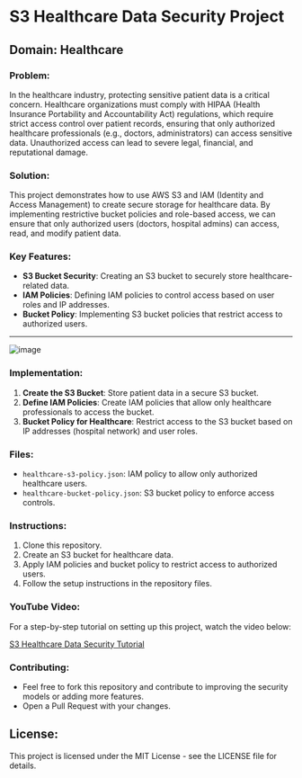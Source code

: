 # S3 Healthcare Data Security Project

## Domain: Healthcare

### Problem:
In the healthcare industry, protecting sensitive patient data is a critical concern. Healthcare organizations must comply with HIPAA (Health Insurance Portability and Accountability Act) regulations, which require strict access control over patient records, ensuring that only authorized healthcare professionals (e.g., doctors, administrators) can access sensitive data. Unauthorized access can lead to severe legal, financial, and reputational damage.

### Solution:
This project demonstrates how to use AWS S3 and IAM (Identity and Access Management) to create secure storage for healthcare data. By implementing restrictive bucket policies and role-based access, we can ensure that only authorized users (doctors, hospital admins) can access, read, and modify patient data. 

### Key Features:
- **S3 Bucket Security**: Creating an S3 bucket to securely store healthcare-related data.
- **IAM Policies**: Defining IAM policies to control access based on user roles and IP addresses.
- **Bucket Policy**: Implementing S3 bucket policies that restrict access to authorized users.
---
![image](https://github.com/user-attachments/assets/406c5df5-ad62-46ce-8c4a-ab339ef1029d)

### Implementation:
1. **Create the S3 Bucket**: Store patient data in a secure S3 bucket.
2. **Define IAM Policies**: Create IAM policies that allow only healthcare professionals to access the bucket.
3. **Bucket Policy for Healthcare**: Restrict access to the S3 bucket based on IP addresses (hospital network) and user roles.

### Files:
- `healthcare-s3-policy.json`: IAM policy to allow only authorized healthcare users.
- `healthcare-bucket-policy.json`: S3 bucket policy to enforce access controls.

### Instructions:
1. Clone this repository.
2. Create an S3 bucket for healthcare data.
3. Apply IAM policies and bucket policy to restrict access to authorized users.
4. Follow the setup instructions in the repository files.

### YouTube Video:
For a step-by-step tutorial on setting up this project, watch the video below:

[S3 Healthcare Data Security Tutorial](https://img.youtube.com/vi/YOUR_VIDEO_ID/maxresdefault.jpg)


### Contributing:
- Feel free to fork this repository and contribute to improving the security models or adding more features.
- Open a Pull Request with your changes.

## License:
This project is licensed under the MIT License - see the LICENSE file for details.
